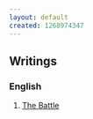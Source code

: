 ```yaml
---
layout: default
created: 1268974347
---
```


## Writings

### English
1. [The Battle](/writings/english/the-battle)
